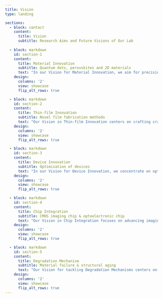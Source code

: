 ```yaml
---
title: Vision
type: landing

sections:
  - block: contact
    content:
      title: Vision
      subtitle: Research Aims and Future Visions of Our Lab
      
  - block: markdown
    id: section-1
    content:
      title: Material Innovation
      subtitle: Quantum dots, perovskites and 2D materials
      text: "In our Vision for Material Innovation, we aim for precision in quantum dot sizes and advocate for heavy metal-free alternatives for environmental safety. We delve into ligand chemistry for robust stability and perfect single crystal synthesis for unmatched efficiency. Our ambition extends to pioneering scalable 2D materials, setting a new standard for flexible, futuristic applications. Join us in shaping a visionary future for materials."
    design:
      columns: '2'
      view: showcase
      flip_alt_rows: true

  - block: markdown
    id: section-2
    content:
      title: Thin-film Innovation
      subtitle: Novel film fabrication methods
      text: "Our Vision in Thin-film Innovation centers on crafting crack-free films, pivotal for durability and performance. We're fine-tuning trap states to enhance electronic properties, pioneering flexible thin film techniques for adaptable applications, and mastering atom-level deposition for unmatched material precision. Explore the frontier of thin-film technology with us."
    design:
      columns: '2'
      view: showcase
      flip_alt_rows: true

  - block: markdown
    id: section-3
    content:
      title: Device Innovation
      subtitle: Optimization of devices
      text: "In our Vision for Device Innovation, we concentrate on optimizing energy band alignment for efficient carrier flow, enhancing carrier extraction to boost device performance, and mastering interfacial passivation to improve stability and reduce recombination losses. We're also innovating in light extraction techniques and maximizing absorption efficiency, key for high-performance optoelectronic devices. Join us in redefining the future of device technology."
    design:
      columns: '2'
      view: showcase
      flip_alt_rows: true

  - block: markdown
    id: section-4
    content:
      title: Chip Integration
      subtitle: CMOS imaging chip & optoelectronic chip
      text: "Our Vision in Chip Integration focuses on advancing imaging chips for ultra-high resolution and fast recognition, capturing intricate multi-dimensional details. Simultaneously, we're pioneering photonic chips that leverage photons for computing, transcending traditional electronic limitations. Join us in shaping this innovative future."
    design:
      columns: '2'
      view: showcase
      flip_alt_rows: true

  - block: markdown
    id: section-5
    content:
      title: Degradation Mechanism
      subtitle: Material failure & structural aging
      text: "Our Vision for tackling Degradation Mechanisms centers on in-depth material failure analysis through in-situ device performance technology and addressing structural aging with precise nanometer-level insights via in-situ GIXS. This approach is crucial for enhancing material durability and reliability, ensuring our innovations endure.Join us as we uncover the nanoscopic secrets to macroscopic durability."
    design:
      columns: '2'
      view: showcase
      flip_alt_rows: true
---
```


